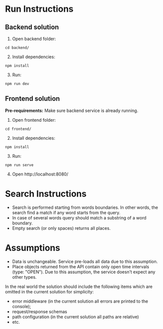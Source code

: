 # Run Instructions

## Backend solution

1. Open backend folder:

```
cd backend/
```

2. Install dependencies:

```
npm install
```

3. Run:

```
npm run dev
```

## Frontend solution

**Pre-requirements:** Make sure backend service is already running.

1. Open frontend folder:

```
cd frontend/
```

2. Install dependencies:

```
npm install
```

3. Run:

```
npm run serve
```

4. Open http://localhost:8080/

# Search Instructions

* Search is performed starting from words boundaries. In other words, the search find a match if any word starts from the query.
* In case of several words query should match a substring of a word boundary.
* Empty search (or only spaces) returns all places.

# Assumptions

* Data is unchangeable. Service pre-loads all data due to this assumption.
* Place objects returned from the API contain only open time intervals (type: "OPEN"). Due to this assumption, the service doesn't expect
  any
  other types.

In the real world the solution should include the following items which are omitted in the current solution for simplicity:

* error middleware (in the current solution all errors are printed to the console);
* request/response schemas
* path configuration (in the current solution all paths are relative)
* etc.